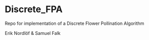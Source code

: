 # Discrete_FPA
Repo for implementation of a Discrete Flower Pollination Algorithm

Erik Nordlöf & Samuel Falk
